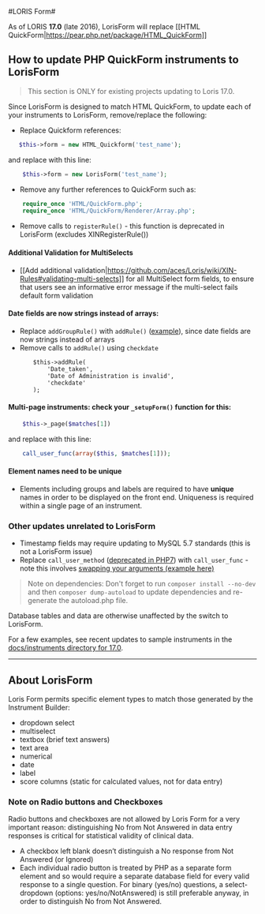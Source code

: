 
#LORIS Form#

As of LORIS **17.0** (late 2016), LorisForm will replace [[HTML QuickForm|https://pear.php.net/package/HTML_QuickForm]] 

## How to update PHP QuickForm instruments to LorisForm

> This section is ONLY for existing projects updating to Loris 17.0.

Since LorisForm is designed to match HTML QuickForm, to update each of your instruments to LorisForm, remove/replace the following: 

* Replace Quickform references:  
```php
   $this->form = new HTML_Quickform('test_name');
```
and replace with this line: 
```php
    $this->form = new LorisForm('test_name');
```
* Remove any further references to QuickForm such as: 
```php 
    require_once 'HTML/QuickForm.php';
    require_once 'HTML/QuickForm/Renderer/Array.php';
```

* Remove calls to `registerRule()` - this function is deprecated in LorisForm (excludes XINRegisterRule())

#### Additional Validation for MultiSelects
* [[Add additional validation|https://github.com/aces/Loris/wiki/XIN-Rules#validating-multi-selects]] for all MultiSelect form fields, to ensure that users see an informative error message if the multi-select fails default form validation

#### Date fields are now strings instead of arrays: 
* Replace `addGroupRule()` with `addRule()` ([example](https://github.com/aces/Loris/pull/2392/files)), since date fields are now strings instead of arrays
* Remove calls to `addRule()` using `checkdate`

 ```{r_tidy=false}
        $this->addRule(		
            'Date_taken',		
            'Date of Administration is invalid',		
            'checkdate'		
        );
```

#### Multi-page instruments: check your `_setupForm()` function for this:  
```php 
    $this->_page($matches[1])
```
and replace with this line: 
```php
    call_user_func(array($this, $matches[1]));
```

#### Element names need to be unique
 - Elements including groups and labels are required to have **unique** names in order to be displayed on the front end. Uniqueness is required within a single page of an instrument.

### Other updates unrelated to LorisForm
* Timestamp fields may require updating to MySQL 5.7 standards (this is not a LorisForm issue)
* Replace `call_user_method` ([deprecated in PHP7](http://php.net/manual/en/function.call-user-method.php)) with `call_user_func` - note this involves [swapping your arguments (example here)](https://github.com/aces/Loris/pull/2370/files)

> Note on dependencies: 
Don't forget to run `composer install --no-dev` and then `composer dump-autoload` to update dependencies and re-generate the autoload.php file.  

Database tables and data are otherwise unaffected by the switch to LorisForm. 

For a few examples, see recent updates to sample instruments in the [docs/instruments directory for 17.0](https://github.com/aces/Loris/tree/17.0-dev/docs/instruments).

---

## About LorisForm 
Loris Form permits specific element types to match those generated by the Instrument Builder:  
* dropdown select
* multiselect
* textbox (brief text answers)
* text area
* numerical
* date
* label
* score columns (static for calculated values, not for data entry)

### Note on Radio buttons and Checkboxes
Radio buttons and checkboxes are not allowed by Loris Form for a very important reason: distinguishing No from Not Answered in data entry responses is critical for statistical validity of clinical data.
* A checkbox left blank doesn’t distinguish a No response from Not Answered (or Ignored)
* Each individual radio button is treated by PHP as a separate form element and so would require a separate database field for every valid response to a single question.  For binary (yes/no) questions, a select-dropdown (options: yes/no/NotAnswered) is still preferable anyway, in order to distinguish No from Not Answered.
